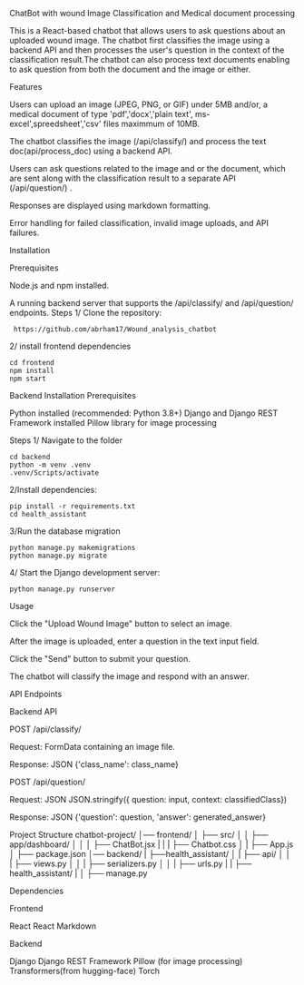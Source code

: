 ChatBot with wound Image Classification and Medical document processing

This is a React-based chatbot that allows users to ask questions about an uploaded wound image. The chatbot first classifies the image using a backend API and then processes the user's question in the context of the classification result.The chatbot can also process text documents enabling to ask question from both the document and the image or either.

Features

Users can upload an image (JPEG, PNG, or GIF) under 5MB and/or, a medical document of type 'pdf','docx','plain text', ms-excel',spreedsheet','csv' files maximmum of 10MB.

The chatbot classifies the image (/api/classify/) and process the text doc(api/process_doc) using a backend API.

Users can ask questions related to the image and or the document, which are sent along with the classification result to a separate API (/api/question/) .

Responses are displayed using markdown formatting.

Error handling for failed classification, invalid image uploads, and API failures.

Installation
	
Prerequisites

Node.js and npm installed.

A running backend server that supports the /api/classify/ and /api/question/ endpoints.
Steps
1/ Clone the repository:
			
	 https://github.com/abrham17/Wound_analysis_chatbot

2/ install frontend dependencies

	cd frontend
 	npm install
	npm start

Backend Installation
Prerequisites

Python installed (recommended: Python 3.8+)
Django and Django REST Framework installed
Pillow library for image processing

Steps
1/ Navigate to the folder

	cd backend
 	python -m venv .venv
	.venv/Scripts/activate
2/Install dependencies:

	pip install -r requirements.txt
	cd health_assistant

3/Run the database migration

	python manage.py makemigrations
 	python manage.py migrate

4/ Start the Django development server:

	python manage.py runserver

  
Usage

Click the "Upload Wound Image" button to select an image.

After the image is uploaded, enter a question in the text input field.

Click the "Send" button to submit your question.

The chatbot will classify the image and respond with an answer.

API Endpoints

Backend API

POST /api/classify/

Request: FormData containing an image file.

Response: JSON {'class_name': class_name}

POST /api/question/

Request: JSON JSON.stringify({ question: input,  context: classifiedClass})

Response: JSON  {'question': question, 'answer': generated_answer}

Project Structure
chatbot-project/
	│── frontend/
	│   ├── src/
	│   │   ├── app/dashboard/
	│   │   │   			├── ChatBot.jsx
    |   |   |               ├── Chatbot.css
	│   |	├── App.js
	│   ├── package.json
	│── backend/
    |   ├──health_assistant/
	│   |   ├── api/
	│   │   |      ├── views.py
	│   │   |      ├── serializers.py
	│   │   |      ├── urls.py
 	|   |   ├── health_assistant/
	|	│   ├── manage.py


Dependencies

Frontend

React
React Markdown

Backend

Django
Django REST Framework
Pillow (for image processing)
Transformers(from hugging-face)
Torch



